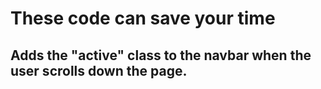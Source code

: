 # These code can save your time

## Adds the "active" class to the navbar when the user scrolls down the page.


